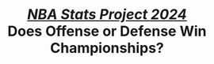 # <b><p align="center"><ins>*NBA Stats Project 2024*</ins> <br>Does Offense or Defense Win Championships?</p>
